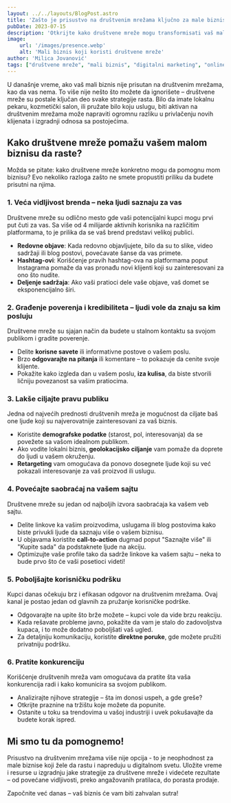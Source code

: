 ```yaml
---
layout: ../../layouts/BlogPost.astro
title: 'Zašto je prisustvo na društvenim mrežama ključno za male biznise'
pubDate: 2023-07-15
description: 'Otkrijte kako društvene mreže mogu transformisati vaš mali biznis, povećati vidljivost i privući nove klijente.'
image: 
    url: '/images/presence.webp'
    alt: 'Mali biznis koji koristi društvene mreže'
author: 'Milica Jovanović'
tags: ["društvene mreže", "mali biznis", "digitalni marketing", "online prisustvo"]
---
```


U današnje vreme, ako vaš mali biznis nije prisutan na društvenim mrežama, kao da vas nema. To više nije nešto što možete da ignorišete – društvene mreže su postale ključan deo svake strategije rasta. Bilo da imate lokalnu pekaru, kozmetički salon, ili pružate bilo koju uslugu, biti aktivan na društvenim mrežama može napraviti ogromnu razliku u privlačenju novih klijenata i izgradnji odnosa sa postojećima.

## Kako društvene mreže pomažu vašem malom biznisu da raste?

Možda se pitate: kako društvene mreže konkretno mogu da pomognu mom biznisu? Evo nekoliko razloga zašto ne smete propustiti priliku da budete prisutni na njima.

### 1. Veća vidljivost brenda – neka ljudi saznaju za vas

Društvene mreže su odlično mesto gde vaši potencijalni kupci mogu prvi put čuti za vas. Sa više od 4 milijarde aktivnih korisnika na različitim platformama, to je prilika da se vaš brend predstavi velikoj publici.

- **Redovne objave**: Kada redovno objavljujete, bilo da su to slike, video sadržaji ili blog postovi, povećavate šanse da vas primete.
- **Hashtag-ovi**: Korišćenje pravih hashtag-ova na platformama poput Instagrama pomaže da vas pronađu novi klijenti koji su zainteresovani za ono što nudite.
- **Deljenje sadržaja**: Ako vaši pratioci dele vaše objave, vaš domet se eksponencijalno širi.

### 2. Građenje poverenja i kredibiliteta – ljudi vole da znaju sa kim posluju

Društvene mreže su sjajan način da budete u stalnom kontaktu sa svojom publikom i gradite poverenje.

- Delite **korisne savete** ili informativne postove o vašem poslu.
- Brzo **odgovarajte na pitanja** ili komentare – to pokazuje da cenite svoje klijente.
- Pokažite kako izgleda dan u vašem poslu, **iza kulisa**, da biste stvorili ličniju povezanost sa vašim pratiocima.

### 3. Lakše ciljajte pravu publiku

Jedna od najvećih prednosti društvenih mreža je mogućnost da ciljate baš one ljude koji su najverovatnije zainteresovani za vaš biznis.

- Koristite **demografske podatke** (starost, pol, interesovanja) da se povežete sa vašom idealnom publikom.
- Ako vodite lokalni biznis, **geolokacijsko ciljanje** vam pomaže da doprete do ljudi u vašem okruženju.
- **Retargeting** vam omogućava da ponovo dosegnete ljude koji su već pokazali interesovanje za vaš proizvod ili uslugu.

### 4. Povećajte saobraćaj na vašem sajtu

Društvene mreže su jedan od najboljih izvora saobraćaja ka vašem veb sajtu.

- Delite linkove ka vašim proizvodima, uslugama ili blog postovima kako biste privukli ljude da saznaju više o vašem biznisu.
- U objavama koristite **call-to-action** dugmad poput "Saznajte više" ili "Kupite sada" da podstaknete ljude na akciju.
- Optimizujte vaše profile tako da sadrže linkove ka vašem sajtu – neka to bude prvo što će vaši posetioci videti!

### 5. Poboljšajte korisničku podršku

Kupci danas očekuju brz i efikasan odgovor na društvenim mrežama. Ovaj kanal je postao jedan od glavnih za pružanje korisničke podrške.

- Odgovarajte na upite što brže možete – kupci vole da vide brzu reakciju.
- Kada rešavate probleme javno, pokažite da vam je stalo do zadovoljstva kupaca, i to može dodatno poboljšati vaš ugled.
- Za detaljniju komunikaciju, koristite **direktne poruke**, gde možete pružiti privatniju podršku.

### 6. Pratite konkurenciju

Korišćenje društvenih mreža vam omogućava da pratite šta vaša konkurencija radi i kako komunicira sa svojom publikom.

- Analizirajte njihove strategije – šta im donosi uspeh, a gde greše?
- Otkrijte praznine na tržištu koje možete da popunite.
- Ostanite u toku sa trendovima u vašoj industriji i uvek pokušavajte da budete korak ispred.

## Mi smo tu da pomognemo!

Prisustvo na društvenim mrežama više nije opcija - to je neophodnost za male biznise koji žele da rastu i napreduju u digitalnom svetu. Uložite vreme i resurse u izgradnju jake strategije za društvene mreže i videćete rezultate – od povećane vidljivosti, preko angažovanih pratilaca, do porasta prodaje. 

Započnite već danas – vaš biznis će vam biti zahvalan sutra!
